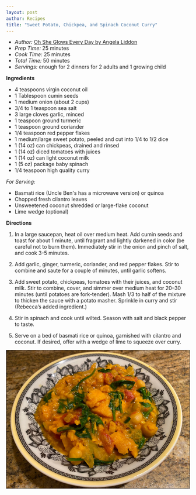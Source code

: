 ```yaml
---
layout: post
author: Recipes
title: "Sweet Potato, Chickpea, and Spinach Coconut Curry"
---
```


* _Author:_ [Oh She Glows Every Day by Angela Liddon](https://ohsheglows.com/book/)
* _Prep Time:_ 25 minutes
* _Cook Time:_ 25 minutes
* _Total Time:_ 50 minutes
* _Servings:_ enough for 2 dinners for 2 adults and 1 growing child

**Ingredients**
* 4 teaspoons virgin coconut oil
* 1 Tablespoon cumin seeds
* 1 medium onion (about 2 cups)
* 3/4 to 1 teaspoon sea salt
* 3 large cloves garlic, minced
* 1 teaspoon ground turmeric
* 1 teaspoon ground coriander
* 1/4 teaspoon red pepper flakes
* 1 medium/large sweet potato, peeled and cut into 1/4 to 1/2 dice
* 1 (14 oz) can chickpeas, drained and rinsed
* 1 (14 oz) diced tomatoes with juices
* 1 (14 oz) can light coconut milk
* 1 (5 oz) package baby spinach
* 1/4 teaspoon high quality curry

_For Serving:_
* Basmati rice (Uncle Ben's has a microwave version) or quinoa
* Chopped fresh cilantro leaves
* Unsweetened coconut shredded or large-flake coconut
* Lime wedge (optional)

**Directions**
1. In a large saucepan, heat oil over medium heat. Add cumin seeds and toast for about 1 minute, until fragrant and lightly darkened in color (be careful not to burn them). Immediately stir in the onion and pinch of salt, and cook 3-5 minutes.

2. Add garlic, ginger, turmeric, coriander, and red pepper flakes. Stir to combine and saute for a couple of minutes, until garlic softens.

3. Add sweet potato, chickpeas, tomatoes with their juices, and coconut milk. Stir to combine, cover, and simmer over medium heat for 20–30 minutes (until potatoes are fork-tender). Mash 1/3 to half of the mixture to thicken the sauce with a potato masher. Sprinkle in curry and stir (Rebecca’s added ingredient.)

4. Stir in spinach and cook until wilted. Season with salt and black pepper to taste.

5. Serve on a bed of basmati rice or quinoa, garnished with cilantro and coconut. If desired, offer with a wedge of lime to squeeze over curry.

![Photo by Jonah Without the Whale ](/images/2020-03-08_coconut_curry.jpg)
